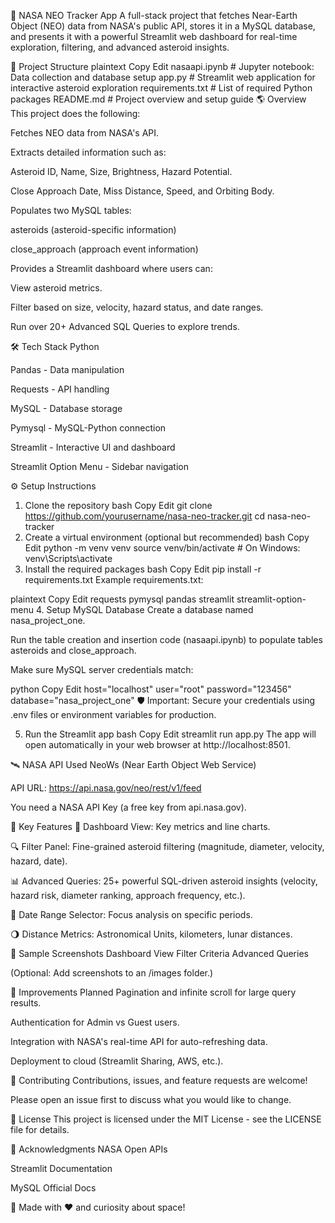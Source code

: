🚀 NASA NEO Tracker App
A full-stack project that fetches Near-Earth Object (NEO) data from NASA's public API, stores it in a MySQL database, and presents it with a powerful Streamlit web dashboard for real-time exploration, filtering, and advanced asteroid insights.

📂 Project Structure
plaintext
Copy
Edit
nasaapi.ipynb      # Jupyter notebook: Data collection and database setup
app.py             # Streamlit web application for interactive asteroid exploration
requirements.txt   # List of required Python packages
README.md          # Project overview and setup guide
🌎 Overview
This project does the following:

Fetches NEO data from NASA's API.

Extracts detailed information such as:

Asteroid ID, Name, Size, Brightness, Hazard Potential.

Close Approach Date, Miss Distance, Speed, and Orbiting Body.

Populates two MySQL tables:

asteroids (asteroid-specific information)

close_approach (approach event information)

Provides a Streamlit dashboard where users can:

View asteroid metrics.

Filter based on size, velocity, hazard status, and date ranges.

Run over 20+ Advanced SQL Queries to explore trends.

🛠️ Tech Stack
Python

Pandas - Data manipulation

Requests - API handling

MySQL - Database storage

Pymysql - MySQL-Python connection

Streamlit - Interactive UI and dashboard

Streamlit Option Menu - Sidebar navigation

⚙️ Setup Instructions
1. Clone the repository
bash
Copy
Edit
git clone https://github.com/yourusername/nasa-neo-tracker.git
cd nasa-neo-tracker
2. Create a virtual environment (optional but recommended)
bash
Copy
Edit
python -m venv venv
source venv/bin/activate  # On Windows: venv\Scripts\activate
3. Install the required packages
bash
Copy
Edit
pip install -r requirements.txt
Example requirements.txt:

plaintext
Copy
Edit
requests
pymysql
pandas
streamlit
streamlit-option-menu
4. Setup MySQL Database
Create a database named nasa_project_one.

Run the table creation and insertion code (nasaapi.ipynb) to populate tables asteroids and close_approach.

Make sure MySQL server credentials match:

python
Copy
Edit
host="localhost"
user="root"
password="123456"
database="nasa_project_one"
🛡️ Important: Secure your credentials using .env files or environment variables for production.

5. Run the Streamlit app
bash
Copy
Edit
streamlit run app.py
The app will open automatically in your web browser at http://localhost:8501.

🛰️ NASA API Used
NeoWs (Near Earth Object Web Service)

API URL: https://api.nasa.gov/neo/rest/v1/feed

You need a NASA API Key (a free key from api.nasa.gov).

🧠 Key Features
🚀 Dashboard View: Key metrics and line charts.

🔍 Filter Panel: Fine-grained asteroid filtering (magnitude, diameter, velocity, hazard, date).

📊 Advanced Queries: 25+ powerful SQL-driven asteroid insights (velocity, hazard risk, diameter ranking, approach frequency, etc.).

📅 Date Range Selector: Focus analysis on specific periods.

🌖 Distance Metrics: Astronomical Units, kilometers, lunar distances.

📸 Sample Screenshots
Dashboard View	Filter Criteria	Advanced Queries

(Optional: Add screenshots to an /images folder.)

🧹 Improvements Planned
Pagination and infinite scroll for large query results.

Authentication for Admin vs Guest users.

Integration with NASA's real-time API for auto-refreshing data.

Deployment to cloud (Streamlit Sharing, AWS, etc.).

🤝 Contributing
Contributions, issues, and feature requests are welcome!

Please open an issue first to discuss what you would like to change.

📜 License
This project is licensed under the MIT License - see the LICENSE file for details.

🙌 Acknowledgments
NASA Open APIs

Streamlit Documentation

MySQL Official Docs

🚀 Made with ❤️ and curiosity about space!
